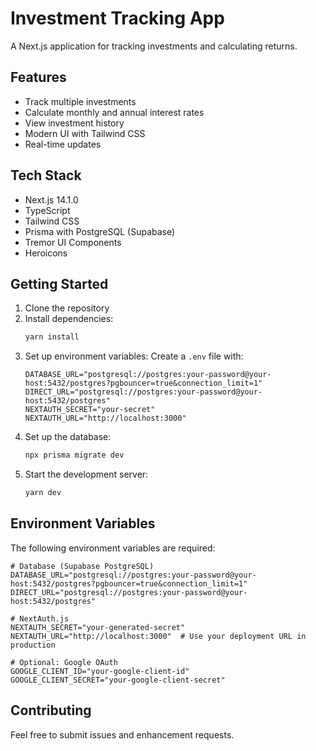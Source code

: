 # Investment Tracking App

A Next.js application for tracking investments and calculating returns.

## Features

- Track multiple investments
- Calculate monthly and annual interest rates
- View investment history
- Modern UI with Tailwind CSS
- Real-time updates

## Tech Stack

- Next.js 14.1.0
- TypeScript
- Tailwind CSS
- Prisma with PostgreSQL (Supabase)
- Tremor UI Components
- Heroicons

## Getting Started

1. Clone the repository
2. Install dependencies:
   ```bash
   yarn install
   ```
3. Set up environment variables:
   Create a `.env` file with:
   ```
   DATABASE_URL="postgresql://postgres:your-password@your-host:5432/postgres?pgbouncer=true&connection_limit=1"
   DIRECT_URL="postgresql://postgres:your-password@your-host:5432/postgres"
   NEXTAUTH_SECRET="your-secret"
   NEXTAUTH_URL="http://localhost:3000"
   ```
4. Set up the database:
   ```bash
   npx prisma migrate dev
   ```
5. Start the development server:
   ```bash
   yarn dev
   ```

## Environment Variables

The following environment variables are required:

```env
# Database (Supabase PostgreSQL)
DATABASE_URL="postgresql://postgres:your-password@your-host:5432/postgres?pgbouncer=true&connection_limit=1"
DIRECT_URL="postgresql://postgres:your-password@your-host:5432/postgres"

# NextAuth.js
NEXTAUTH_SECRET="your-generated-secret"
NEXTAUTH_URL="http://localhost:3000"  # Use your deployment URL in production

# Optional: Google OAuth
GOOGLE_CLIENT_ID="your-google-client-id"
GOOGLE_CLIENT_SECRET="your-google-client-secret"
```

## Contributing

Feel free to submit issues and enhancement requests.
